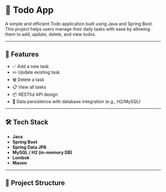 # 📝 Todo App

A simple and efficient Todo application built using Java and Spring Boot. This project helps users manage their daily tasks with ease by allowing them to add, update, delete, and view todos.

---

## 🚀 Features

- ✅ Add a new task
- ✏️ Update existing task
- 🗑️ Delete a task
- 📋 View all tasks
- 📦 RESTful API design
- 💾 Data persistence with database integration (e.g., H2/MySQL)

---

## 🛠️ Tech Stack

- **Java**
- **Spring Boot**
- **Spring Data JPA**
- **MySQL / H2 (in-memory DB)**
- **Lombok**
- **Maven**

---

## 📂 Project Structure

